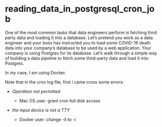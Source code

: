 # reading_data_in_postgresql_cron_job


One of the most common tasks that data engineers perform is fetching third party data and loading it into a database. Let’s pretend you work as a data engineer and your boss has instructed you to load some COVID-19 death data into your company’s database to be used by a web application. Your company is using Postgres for its database. Let’s walk through a simple way of building a data pipeline to fetch some third-party data and load it into Postgres.

In my case, I am using Docker.

Note that in the cron log file, first i came cross some errors:

- *Operation not permitted*

  - Mac OS user: grant cron full disk access
 
- *the input device is not a TTY*

  - Docker user: change -it to -i
